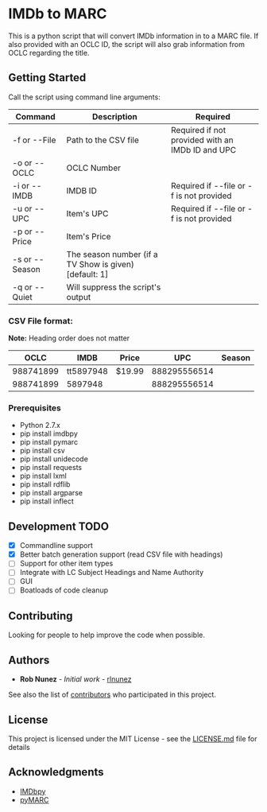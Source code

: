 # IMDb to MARC

This is a python script that will convert IMDb information in to a MARC file. If also provided with an OCLC ID, the script will also grab information from OCLC regarding the title.

## Getting Started

Call the script using command line arguments: 

Command | Description | Required
------------ | ------------- | -------------
-f or --File | Path to the CSV file | Required if not provided with an IMDb ID and UPC
-o or --OCLC | OCLC Number | 
-i or --IMDB | IMDB ID | Required if --file or -f is not provided
-u or --UPC | Item's UPC | Required if --file or -f is not provided
-p or --Price | Item's Price | 
-s or --Season | The season number (if a TV Show is given) [default: 1] | 
-q or --Quiet | Will suppress the script's output | 

### CSV File format:
**Note:** Heading order does not matter

OCLC | IMDB | Price | UPC | Season
------------ | ------------- | ------------- | ------------- | -------------
988741899 | tt5897948 | $19.99 | 888295556514 | 
988741899 | 5897948 |  | 888295556514 | 



### Prerequisites

* Python 2.7.x
* pip install imdbpy
* pip install pymarc
* pip install csv
* pip install unidecode
* pip install requests
* pip install lxml
* pip install rdflib
* pip install argparse
* pip install inflect

## Development TODO

- [x] Commandline support
- [x] Better batch generation support (read CSV file with headings)
- [ ] Support for other item types
- [ ] Integrate with LC Subject Headings and Name Authority
- [ ] GUI
- [ ] Boatloads of code cleanup

## Contributing

Looking for people to help improve the code when possible.


## Authors

* **Rob Nunez** - *Initial work* - [rlnunez](https://github.com/rlnunez)

See also the list of [contributors](https://github.com/rlnunez/IMDb-to-MARC/contributors) who participated in this project.

## License

This project is licensed under the MIT License - see the [LICENSE.md](LICENSE.md) file for details

## Acknowledgments

* [IMDbpy](https://github.com/alberanid/imdbpy)
* [pyMARC](https://github.com/edsu/pymarc)
